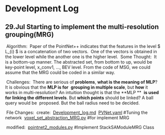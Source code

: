 # Development Log

## 29.Jul 	Starting to implement the multi-resolution grouping(MRG)

​	Algorithm:
​					Paper of the PointNet++ indicates that the features in the level $  L_{i}  $ is a concatenation of two vectors.
​					One of the vectors is obtained in the lower level while the another one is the higher level.
​	Some Thought:
​					It is a bottom-up manner. The abstracted set, from bottom to up, would be key-point level, x_conv1, ..., BEV 					level. From the code of MSG, we could assume that the MRG could be coded in a similar way.

​	Challenges:
​					There are serious of **problems**, **what is the meaning of MLP**? It is obvious that the **MLP is for**
​					**grouping in multiple scale**, but **how** it works in multi-resolution? An intuition thought is that the **MLP **
​					**is used for linking the different levels**. But **which points** should be linked? A ball query would be
​					proposed. But the ball radius need to be decided.

​	File Changes:
​					create:
​						[Development_log.md](./Development_log.md)
​						[PVNet.yaml](../tools/cfgs/kitti_models) #Tuning the network
​						[voxel_set_abstraction_MRG.py](https://github.com/StarGazer1995/OpenPCDet/blob/master/pcdet/models/backbones_3d/pfe/voxel_set_abstraction_MRG.py) #for implement MRG


​					modified:
​						[pointnet2_modules.py](../ops/pointnet2/pointnet2_stack/pointnet2_modules.py) #Implement StackSAModuleMRG Class											